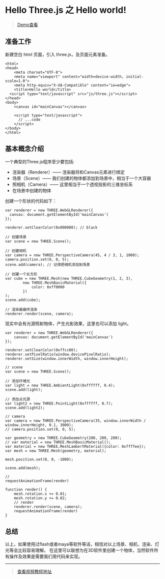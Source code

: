 # Hello Three.js 之 Hello world!

> [Demo查看](../demo/hello-threejs/hello-world.html)

## 准备工作

新建空白 html 页面，引入 three.js，及页面元素准备。

```
<html>
<head>
	<meta charset="UTF-8">
	<meta name="viewport" content="width=device-width, initial-scale=1.0">
	<meta http-equiv="X-UA-Compatible" content="ie=edge">
	<title>Hello world</title>
  <script type="text/javascript" src="js/three.js"></script>
</head>
<body>
    <canvas id="mainCanvas"></canvas>

    <script type="text/javascript">
      // ...code
    </script>
</body>
</html>
```

## 基本概念介绍

一个典型的Three.js程序至少要包括:

- 渲染器（Renderer）—— 渲染器将和Canvas元素进行绑定
- 场景（Scene）—— 我们创建的物体都添加到场景中，相当于一个大容器
- 照相机（Camera）—— 这里相当于一个透视投影的三维坐标系
- 在场景中创建的物体

创建一个形状的代码如下：

```
var renderer = new THREE.WebGLRenderer({
  canvas: document.getElementById('mainCanvas')
});

renderer.setClearColor(0x000000); // black

// 创建场景
var scene = new THREE.Scene();

// 创建相机
var camera = new THREE.PerspectiveCamera(45, 4 / 3, 1, 1000);
camera.position.set(0, 0, 5);
scene.add(camera); // 记得把相机添加到场景

// 创建一个长方形
var cube = new THREE.Mesh(new THREE.CubeGeometry(1, 2, 3),
        new THREE.MeshBasicMaterial({
            color: 0xff0000
        })
);
scene.add(cube);

// 渲染器最终渲染
renderer.render(scene, camera);

```

现实中会有光源照射物体，产生光影效果，这里也可以添加 light。


```
var renderer = new THREE.WebGLRenderer({
	canvas: document.getElementById('mainCanvas')
});

renderer.setClearColor(0xffcc00);
renderer.setPixelRatio(window.devicePixelRatio);
renderer.setSize(window.innerWidth, window.innerHeight);

// scene
var scene = new THREE.Scene();

// 添加环境光
var light = new THREE.AmbientLight(0xffffff, 0.4);
scene.add(light);

// 添加点光源
var light2 = new THREE.PointLight(0xffffff, 0.7);
scene.add(light2);

// camera
var camera = new THREE.PerspectiveCamera(35, window.innerWidth / window.innerHeight, 0.1, 3000);
// camera.position.set(0, 0, 5);

var geometry = new THREE.CubeGeometry(200, 200, 200);
// var material = new THREE.MeshBasicMaterial();
var material = new THREE.MeshLambertMaterial({color: 0xffffee});
var mesh = new THREE.Mesh(geometry, material);

mesh.position.set(0, 0, -1000);

scene.add(mesh);

//
requestAnimationFrame(render)

function render() {
	mesh.rotation.x += 0.01;
	mesh.rotation.y += 0.02;
	// render
	renderer.render(scene, camera);
	requestAnimationFrame(render)
}

```


## 总结

以上，如果使用过flash或者maya等软件等话，相信对以上场景、相机、渲染、灯光等会比较容易理解。
在这里可以联想为在3D软件里创建一个物体，当然软件所有操作及效果是需要我们用代码来实现。

------

> [查看视频教程地址](https://www.youtube.com/watch?v=biZgx45Mzqo&list=PL08jItIqOb2qyMOhtEUoLh100KpccQiRf&index=2)
